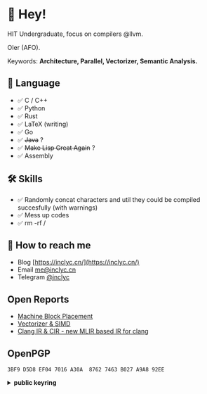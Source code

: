 # 👋 Hey!

HIT Undergraduate, focus on compilers @llvm.

OIer (AFO).

Keywords: **Architecture, Parallel, Vectorizer, Semantic Analysis.**

## 💬 Language

- ✅  C / C++
- ✅  Python
- ✅  Rust
- ✅  LaTeX (writing)
- ✅  Go
- ✅  ~~Java~~ ?
- ✅  ~~Make Lisp Great Again~~ ?
- ✅  Assembly

## 🛠 Skills

- ✅  Randomly concat characters and util they could be compiled succesfully (with warnings)
- ✅  Mess up codes
- ✅  rm -rf /

## 📮 How to reach me

- Blog [https://inclyc.cn/](https://inclyc.cn/)
- Email [me@inclyc.cn](mailto:me@inclyc.cn)
- Telegram [@inclyc](https://t.me/inclyc)

## Open Reports

- [Machine Block Placement](https://github.com/inclyc/MachineBlockPlacement)
- [Vectorizer & SIMD](https://github.com/inclyc/talk-vectorizer)
- [Clang IR & CIR - new MLIR based IR for clang](https://github.com/inclyc/talk-cir)

## OpenPGP

```
3BF9 D5D8 EF04 7016 A30A  8762 7463 B027 A9A8 92EE
```
<details><summary><strong>public keyring</strong></summary>
<p>


```
-----BEGIN PGP PUBLIC KEY BLOCK-----

mDMEYvZhjhYJKwYBBAHaRw8BAQdAop7a9XFJuyu9LwWNBI6FqxOr/Y5oRy+s044Z
8hH3gGq0G1lpbmdDaGkgTG9uZyA8bWVAaW5jbHljLmNuPoiTBBMWCAA7AhsBBQsJ
CAcCBhUKCQgLAgQWAgMBAh4BAheAFiEEO/nV2O8EcBajCodidGOwJ6moku4FAmL3
i8wCGQEACgkQdGOwJ6moku6dbAD9EHuQorrONmaq85PUpqObTwKwJO6jPQDzVYsw
oe828QsBAN48UhJvQfWakrEkufLnhyhkj5d5vPrUQ3/bxSp6QbkKiQIzBBABCAAd
FiEEOt6B4q89iR8XOHQ8fET+etTvnEkFAmL3hLwACgkQfET+etTvnEnR9A//QpZ7
8r7+HuXQIQyKFJKzaKX6f6UjCgFpDC23PasSffj3S31Sc3ZuT/gxtVjcqh/92n+H
d8s+49Di5Tlm/B0X8Jz9fuCkh9YcWXDRWmqHd0UKBwFtcdXNbyumyVsJAoszK3Fz
8kTUCj+j6PW/ePAPb0lwp2f5wFabhJowp9e2tKwC4MjGOMsb7waPSur8GGY2wQPj
AMXWBTgGH2Ne5L9jGU2twFXekzKW+gAOuCEx9gYUZWUItWQob4+ru6qam9rhyIZG
auVWJ2yQ7bgUOROz2VBcLJ1+jnj3h4tk8usYjmUMy2EAMQI/D6lP4KYWGunLM5pp
q1qoA6UDxDZa2Cplr/ZEXXuwevPQq0j917FLsafb8a6yW1VgCXaTeA7W+0J8SR7E
rpnY1Ee2JbYI+crAUKpoHUaDekfao8RDlqnG+e7vlKinQ8o8Rzh2hJy2ckZavYEM
LohpR6hXDrTWD7E4Jx13VdtQmDcTJClINYV8B2M0ClNIwDDaQtgiJK3z7Sqbqoym
4D+FJlwYh+/f+Q4EfoEqaftXbiUhkDrxjfAFIHzVYBOsU3b00QeUaLLRgo9gjLc9
A2y3fxy7txZNljckhX8DHdxJ41C44w2yYG8w2TAnb/U6/xWi8GcXNVWjAEUdemhC
aQ0YxRf50gaPGj6bP7rh7M3zKDdPvVreAX+EU6m0H1lpbmdDaGkgTG9uZyA8ODQ3
MDcyMTU0QHFxLmNvbT6IkAQTFggAOBYhBDv51djvBHAWowqHYnRjsCepqJLuBQJi
94tEAhsBBQsJCAcCBhUKCQgLAgQWAgMBAh4BAheAAAoJEHRjsCepqJLu/s4A/jXP
+bLx17mZjdefqzl9mz7MiiHqw7PX/uABtV8TykrWAQDLi2MSHWMeDjXhGsdqRh1f
7mGWHgflE5zeu/jXBFUFA7QhWWluZ0NoaSBMb25nIDxheG9mb3JkQGljbG91ZC5j
b20+iJAEExYIADgWIQQ7+dXY7wRwFqMKh2J0Y7AnqaiS7gUCYveLLAIbAQULCQgH
AgYVCgkICwIEFgIDAQIeAQIXgAAKCRB0Y7AnqaiS7gmoAP9IqFxuKCklPd/mUyhV
/Tmhj9LA5z+Niv0pyrTXYOHMSgEAnVSAOsQH5euPzlLFkyMVVWFCeJk+rPrS5Tse
dRyp6QK0FWluY2x5YyA8bWVAaW5jbHljLmNuPoiQBBMWCAA4FiEEO/nV2O8EcBaj
CodidGOwJ6moku4FAmL3i+UCGwEFCwkIBwIGFQoJCAsCBBYCAwECHgECF4AACgkQ
dGOwJ6moku6p7AD/QrSOafSh3I5vwsY9wOCaYn/ltKtyj2a6pAnMq7ygqTUBAIkK
0qYdgGmJtRO6iB724XWn8qxsNGY9CxkFg4luoVYOuDgEYvZkiRIKKwYBBAGXVQEF
AQEHQM7YfGKyrEyWptMaLv6loq/Nx9rQOGACH0BGPCL0igk3AwEIB4h+BBgWCAAm
FiEEO/nV2O8EcBajCodidGOwJ6moku4FAmL2ZIkCGwwFCQPCZwAACgkQdGOwJ6mo
ku6RhwEAhc177m1iofMh6i5e42dNzv/8wQzXgyCXBSQ0Nri/AiQA/i8oFgLHzI7s
J6aquO468Mc5nqGNn1ytSl/vn4MyCpUMuDMEYvZkmhYJKwYBBAHaRw8BAQdAoHYI
kFMkGK39IZKVkvzB5QeowvqimtnnndSghLw0OzqIfgQYFggAJhYhBDv51djvBHAW
owqHYnRjsCepqJLuBQJi9mSaAhsgBQkDwmcAAAoJEHRjsCepqJLuiCgA/0RrGMlR
raqWKqUMBjDQ/PXM7QbB+/7REWsNBhdo9tntAP9F4jrf9DNYoVF3reAyvR5D6llv
hvsUJ3r7eflXnjJJC7gzBGL2ZKIWCSsGAQQB2kcPAQEHQCW39REbB12jb9xpqIa2
WmYRps9jlxGDLdi+T0keHc66iPUEGBYIACYWIQQ7+dXY7wRwFqMKh2J0Y7AnqaiS
7gUCYvZkogIbAgUJA8JnAACBCRB0Y7AnqaiS7nYgBBkWCAAdFiEEMmdKff3SoKku
VW3QfE1de6gW3mIFAmL2ZKIACgkQfE1de6gW3mLnBAD/TSXe6nUUe59+OIX5cWQx
yG7a1d8Sef/ARpeYiTRFsXkBALb45GWJUkAeL49kbpO4yy0D7bpmWvIVFfqFmNUI
E5QEuvsA/1l2+jwdl1r36UgB0ycs7vUsnmKjwMWZ3ue8a6Zw5vstAQDXewYAMJld
0SP4BsT7kom6mx30iZy5KYntkNFF4Fz/DbgzBGL2gQ4WCSsGAQQB2kcPAQEHQI3U
PTousWR25EtHku84z0eDrbtkxEBVcktyUOraRSyciPUEGBYIACYWIQQ7+dXY7wRw
FqMKh2J0Y7AnqaiS7gUCYvaBDgIbAgUJAeEzgACBCRB0Y7AnqaiS7nYgBBkWCAAd
FiEEkNW29++sC9FFV58PKWw/7+qIq8UFAmL2gQ4ACgkQKWw/7+qIq8UfigEAxcqY
T1U31qy5fT6Gpg7nst9/faWMkXVQOpiZzXCgfKoA/AlPIc2hH4Cf/Yvk89cQLukk
zMUCxOZy1SKbcyuevmMFlE8BAK8lxHab3QlXIszt/sT/lQJzv3foHNSlYETfdu5b
WZoxAQCjM5AoaJk+huckPldgXbrlRLhBFYVyll4AvuFhOuILD7g4BGL3bJYSCisG
AQQBl1UBBQEBB0C42+XJivySCpjPC93lsl9zho1YIBoCnbdzMg4qILmFQQMBCAeI
fgQYFggAJhYhBDv51djvBHAWowqHYnRjsCepqJLuBQJi92yWAhsMBQkB4TOAAAoJ
EHRjsCepqJLu00YBAL3Qjrta2G/S8PYgCRxE/dn8kvraRwYFd2z89ESAgi0ZAP9R
WkOC7G82/tpatsZ+y1dSRFJYljeCMRO8RRxGyhzCCQ==
=ICoX
-----END PGP PUBLIC KEY BLOCK-----


```
</p>
</details>
